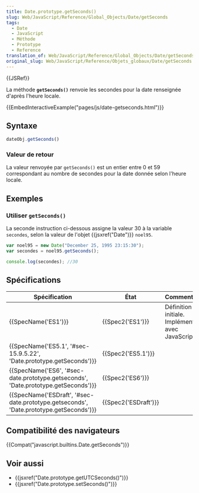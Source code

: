 ```yaml
---
title: Date.prototype.getSeconds()
slug: Web/JavaScript/Reference/Global_Objects/Date/getSeconds
tags:
  - Date
  - JavaScript
  - Méthode
  - Prototype
  - Reference
translation_of: Web/JavaScript/Reference/Global_Objects/Date/getSeconds
original_slug: Web/JavaScript/Reference/Objets_globaux/Date/getSeconds
---
```

{{JSRef}}

La méthode **`getSeconds()`** renvoie les secondes pour la date renseignée d'après l'heure locale.

{{EmbedInteractiveExample("pages/js/date-getseconds.html")}}

## Syntaxe

```js
dateObj.getSeconds()
```

### Valeur de retour

La valeur renvoyée par `getSeconds()` est un entier entre 0 et 59 correspondant au nombre de secondes pour la date donnée selon l'heure locale.

## Exemples

### Utiliser `getSeconds()`

La seconde instruction ci-dessous assigne la valeur 30 à la variable `secondes`, selon la valeur de l'objet {{jsxref("Date")}} `noel95`.

```js
var noel95 = new Date("December 25, 1995 23:15:30");
var secondes = noel95.getSeconds();

console.log(secondes); //30
```

## Spécifications

| Spécification                                                                                                        | État                         | Commentaires                                          |
| -------------------------------------------------------------------------------------------------------------------- | ---------------------------- | ----------------------------------------------------- |
| {{SpecName('ES1')}}                                                                                             | {{Spec2('ES1')}}         | Définition initiale. Implémentée avec JavaScript 1.0. |
| {{SpecName('ES5.1', '#sec-15.9.5.22', 'Date.prototype.getSeconds')}}                         | {{Spec2('ES5.1')}}     |                                                       |
| {{SpecName('ES6', '#sec-date.prototype.getseconds', 'Date.prototype.getSeconds')}}         | {{Spec2('ES6')}}         |                                                       |
| {{SpecName('ESDraft', '#sec-date.prototype.getseconds', 'Date.prototype.getSeconds')}} | {{Spec2('ESDraft')}} |                                                       |

## Compatibilité des navigateurs

{{Compat("javascript.builtins.Date.getSeconds")}}

## Voir aussi

- {{jsxref("Date.prototype.getUTCSeconds()")}}
- {{jsxref("Date.prototype.setSeconds()")}}
